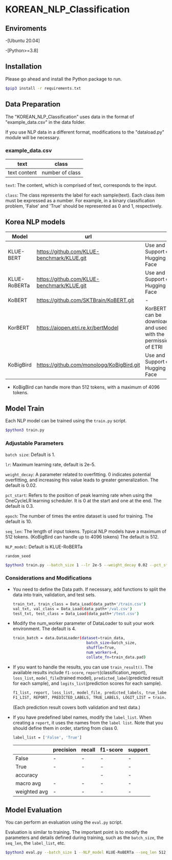 # KOREAN_NLP_Classification

## Enviroments
-[Ubuntu 20.04]

-[Python>=3.8]

## Installation
Please go ahead and install the Python package to run.

```sh
$pip3 install -r requirements.txt
```

## Data Preparation
The "KOREAN_NLP_Classification" uses data in the format of "example_data.csv" in the data folder.

If you use NLP data in a different format, modifications to the "dataload.py" module will be necessary.


### example_data.csv
|text|class|
|--------|--------|
|text content|number of class|

`text`: The content, which is comprised of text, corresponds to the input.

`class`: The class represents the label for each sample(text). Each class item must be expressed as a number. For example, in a binary classification problem, 'False' and 'True' should be represented as 0 and 1, respectively.

## Korea NLP models
|Model|url||
|----------|-----------|-----------|
|KLUE-BERT|https://github.com/KLUE-benchmark/KLUE.git|Use and Support on Hugging Face|
|KLUE-RoBERTa|https://github.com/KLUE-benchmark/KLUE.git|Use and Support on Hugging Face|
|KoBERT|https://github.com/SKTBrain/KoBERT.git|-|
|KorBERT|https://aiopen.etri.re.kr/bertModel|KorBERT can be downloaded and used with the permission of ETRI|
|KoBigBird|https://github.com/monologg/KoBigBird.git|Use and Support on Hugging Face|

* KoBigBird can handle more than 512 tokens, with a maximum of 4096 tokens.

## Model Train
Each NLP model can be trained using the `train.py` script.
```sh
$python3 train.py
```

### Adjustable Parameters
`batch size`: Default is 1.

`lr`: Maximum learning rate, default is 2e-5.

`weight_decay`: A parameter related to overfitting. 0 indicates potential overfitting, and increasing this value leads to greater generalization. The default is 0.02.

`pct_start`: Refers to the position of peak learning rate when using the OneCycleLR learning scheduler. It is 0 at the start and one at the end. The default is 0.3.

`epoch`: The number of times the entire dataset is used for training. The default is 10.

`seq_len`: The length of input tokens. Typical NLP models have a maximum of 512 tokens. (KoBigBird can handle up to 4096 tokens) The default is 512.

`NLP_model`: Default is KLUE-RoBERTa

`random_seed`
```sh
$python3 train.py --batch_size 1 --lr 2e-5 --weight_decay 0.02 --pct_start 0.3 --epoch 10 --NLP_model KLUE-RoBERTa --seq_len 512 --random_seed 102 --data_path ./data
```

### Considerations and Modifications
* You need to define the Data path. If necessary, add functions to split the data into train, validation, and test sets.
  ```sh
  train_txt, train_class = Data_Load(data_path+'/train.csv')
  val_txt, val_class = Data_Load(data_path+'/val.csv')
  test_txt, test_class = Data_Load(data_path+'/test.csv')
  ```
* Modify the num_worker parameter of DataLoader to suit your work environment. The default is 4.
  ```sh
  train_batch = data.DataLoader(dataset=train_data,
                                  batch_size=batch_size,
                                  shuffle=True,
                                  num_workers=4,
                                  collate_fn=train_data.pad)
  ```
* If you want to handle the results, you can use `train_result()`. The available results include `f1-score`, `report`(classification_report), `loss_list`, `model_file`(trained model), `predicted_label`(predicted result for each sample), and `logits_list`(prediction scores for each sample).
  ```sh
  f1_list, report, loss_list, model_file, predicted_labels, true_labels, logits_list = train.train_result()
  F1_LIST, REPORT, PREDICTED_LABELS, TRUE_LABELS, LOGIT_LIST = train.test_result() 
  ```
  (Each prediction result covers both validation and test data.)
  
* If you have predefined label names, modify the `label_list`. When creating a `report`, it uses the names from the `label list`. Note that you should define them in order, starting from class 0.
  ```sh
  label_list = ['False', 'True']
  ```
  ||precision|recall|f1-score|support|
  |---|---|---|---|---|
  |False|-|-|-|-|
  |True|-|-|-|-|
  |accuracy|||-|-|
  |macro avg|-|-|-|-|
  |weighted avg|-|-|-|-|

## Model Evaluation
You can perform an evaluation using the `eval.py` script.

Evaluation is similar to training. The important point is to modify the parameters and details defined during training, such as the `batch_size`, the `seq_len`, the `label_list`, etc.
```sh
$python3 eval.py --batch_size 1 --NLP_model KLUE-RoBERTa --seq_len 512 --data_path ./data
```
